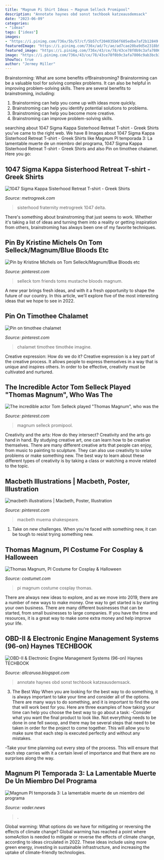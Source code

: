 ```yaml
---
title: "Magnum Pi Shirt Ideas ~ Magnum Selleck Promipool"
description: "Annotate haynes obd sonst techbook katzeausdemsack"
date: "2023-06-09"
categories:
- "ideas"
tags: ["ideas"]
images:
- "https://i.pinimg.com/736x/5b/57/cf/5b57cf204035b6f605edbe7af2b12849.jpg"
featuredImage: "https://i.pinimg.com/736x/ad/7c/ae/ad7cae20ba9d5e2318b9eedb84f069a4.jpg"
featured_image: "https://i.pinimg.com/736x/43/ce/78/43ce78f0b9c3afa7806c9ab3bcb3b025.jpg"
image: "https://i.pinimg.com/736x/43/ce/78/43ce78f0b9c3afa7806c9ab3bcb3b025.jpg"
ShowToc: true
author: "Jermey Miller"
---
```



Brainstorming: What are some benefits ofBrainstroming?
Brainstorming can be a valuable tool for solving complex problems. It can also be helpful in improving problem-solving skills. There are several benefits to brainstroming, including: 
1) Brainstorming can help you come up with ideas more quickly. 
2) Brainstroming can help you identify potential solutions to problems. 
3) Brainstroming can help you become more creative. 
4) Brainstroming can improve problem-solving skills.

	

		
searching about 1047 Sigma Kappa Sisterhood Retreat T-shirt - Greek Shirts you've came to the right web. We have 8 Images about 1047 Sigma Kappa Sisterhood Retreat T-shirt - Greek Shirts like Magnum PI temporada 3: La lamentable muerte de un miembro del programa, 1047 Sigma Kappa Sisterhood Retreat T-shirt - Greek Shirts and also Pin on timothee chalamet. Here you go:
		
    
## 1047 Sigma Kappa Sisterhood Retreat T-shirt - Greek Shirts

<img loading=lazy src="https://metrogreek.com/wp-content/uploads/2016/02/sigma-kappa-sisterhood-retreat-t-shirt-1.jpg" onerror="this.onerror=null;this.src='https://tse1.mm.bing.net/th?id=OIP.SOCPAThjVO7y1HjSCAcchgHaJK&amp;pid=15.1';" alt="1047 Sigma Kappa Sisterhood Retreat T-shirt - Greek Shirts">

_Source: metrogreek.com_

>sisterhood fraternity metrogreek 1047 delta. 

	

There's something about brainstroming that just seems to work. Whether it's taking a list of ideas and turning them into a reality or getting inspiration from others, brainstroming has always been one of my favorite techniques.

    
## Pin By Kristine Michels On Tom Selleck/Magnum/Blue Bloods Etc

<img loading=lazy src="https://i.pinimg.com/736x/82/91/ae/8291ae463e6dd00fbb3e7c85753a7497--toms.jpg" onerror="this.onerror=null;this.src='https://tse1.mm.bing.net/th?id=OIP.fFOIHr8WewveEXnwvC4TUgHaE6&amp;pid=15.1';" alt="Pin by Kristine Michels on Tom Selleck/Magnum/Blue Bloods etc">

_Source: pinterest.com_

>selleck tom friends toms mustache bloods magnum. 

	

A new year brings fresh ideas, and with it a fresh opportunity to shape the future of our country.  In this article, we'll explore five of the most interesting ideas that we hope to see in 2022. 

    
## Pin On Timothee Chalamet

<img loading=lazy src="https://i.pinimg.com/736x/ad/7c/ae/ad7cae20ba9d5e2318b9eedb84f069a4.jpg" onerror="this.onerror=null;this.src='https://tse1.mm.bing.net/th?id=OIP.IJfuH6EU84fhnwbUuceovQHaLO&amp;pid=15.1';" alt="Pin on timothee chalamet">

_Source: pinterest.com_

>chalamet timothee timothée imagine. 

	

Creative expression: How do we do it?
Creative expression is a key part of the creative process. It allows people to express themselves in a way that is unique and inspires others. In order to be effective, creativity must be cultivated and nurtured.

    
## The Incredible Actor Tom Selleck Played &quot;Thomas Magnum&quot;, Who Was The

<img loading=lazy src="https://i.pinimg.com/736x/5b/57/cf/5b57cf204035b6f605edbe7af2b12849.jpg" onerror="this.onerror=null;this.src='https://tse4.mm.bing.net/th?id=OIP.R6-OrF8XQSlAosZ-KCeSBgHaNK&amp;pid=15.1';" alt="The incredible actor Tom Selleck played &quot;Thomas Magnum&quot;, who was the">

_Source: pinterest.com_

>magnum selleck promipool. 

	

Creativity and the arts: How do they intersect?
Creativity and the arts go hand in hand. By studying creative art, one can learn how to be creative themselves. There are many different creative arts that people can enjoy, from music to painting to sculpture. They can also use creativity to solve problems or make something new. The best way to learn about these different types of creativity is by taking a class or watching a movie related to the topic.

    
## Macbeth Illustrations | Macbeth, Poster, Illustration

<img loading=lazy src="https://i.pinimg.com/736x/43/ce/78/43ce78f0b9c3afa7806c9ab3bcb3b025.jpg" onerror="this.onerror=null;this.src='https://tse2.mm.bing.net/th?id=OIP.HNm0S9hcV2GWJvZQbYzuHwHaLc&amp;pid=15.1';" alt="macbeth illustrations | Macbeth, Poster, Illustration">

_Source: pinterest.com_

>macbeth muema shakespeare. 

	

1) Take on new challenges. When you're faced with something new, it can be tough to resist trying something new.

    
## Thomas Magnum, PI Costume For Cosplay &amp; Halloween

<img loading=lazy src="https://www.costumet.com/images/tv/magnum-pi/cover.jpg" onerror="this.onerror=null;this.src='https://tse4.mm.bing.net/th?id=OIP.hNMCgKkkqAnUXMzeScYa6gHaDt&amp;pid=15.1';" alt="Thomas Magnum, PI Costume for Cosplay &amp; Halloween">

_Source: costumet.com_

>pi magnum costume cosplay thomas. 

	

There are always new ideas to explore, and as we move into 2019, there are a number of new ways to make money. One way to get started is by starting your own business. There are many different businesses that can be started, from small businesses to large companies. If you have the time and resources, it is a great way to make some extra money and help improve your life.

    
## OBD-II &amp; Electronic Engine Management Systems (96-on) Haynes TECHBOOK

<img loading=lazy src="https://images-na.ssl-images-amazon.com/images/I/81livbiEX4L.png" onerror="this.onerror=null;this.src='https://tse4.mm.bing.net/th?id=OIP.sbVYoYjUqq7niS5Gg22fkwHaL2&amp;pid=15.1';" alt="OBD-II &amp; Electronic Engine Management Systems (96-on) Haynes TECHBOOK">

_Source: allcarusa.blogspot.com_

>annotate haynes obd sonst techbook katzeausdemsack. 

	

3) The Best Way
When you are looking for the best way to do something, it is always important to take your time and consider all of the options. There are many ways to do something, and it is important to find the one that will work best for you. Here are three examples of how taking your time can help you choose the best way to go about a task: 
-Consider what you want the final product to look like. Not everything needs to be done in one fell swoop, and there may be several steps that need to be taken in order for the project to come together. This will allow you to make sure that each step is executed perfectly and without any mistakes.

-Take your time planning out every step of the process. This will ensure that each step carries with it a certain level of importance and that there are no surprises along the way.

    
## Magnum PI Temporada 3: La Lamentable Muerte De Un Miembro Del Programa

<img loading=lazy src="https://vader.news/__export/1601130239525/sites/gadgets/img/2020/09/26/magnum_pi.jpg_1762592603.jpg" onerror="this.onerror=null;this.src='https://tse2.mm.bing.net/th?id=OIP.Kfabc8-dqML1bbyzOGDc0wHaEK&amp;pid=15.1';" alt="Magnum PI temporada 3: La lamentable muerte de un miembro del programa">

_Source: vader.news_

>. 

	

Global warming: What options do we have for mitigating or reversing the effects of climate change?
Global warming has reached a point where someAction is needed to mitigate or reverse the effects of climate change, according to ideas circulated in 2022. These ideas include using more green energy, investing in sustainable infrastructure, and increasing the uptake of climate-friendly technologies.


